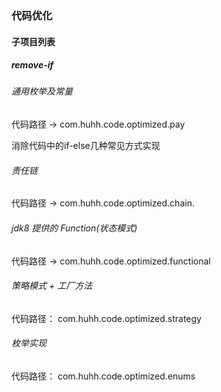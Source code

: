 ### 代码优化
#### 子项目列表
##### remove-if
###### 通用枚举及常量
代码路径 -> com.huhh.code.optimized.pay

消除代码中的if-else几种常见方式实现
###### 责任链
代码路径 -> com.huhh.code.optimized.chain.
###### jdk8 提供的 Function(状态模式)
代码路径 -> com.huhh.code.optimized.functional
###### 策略模式 + 工厂方法
代码路径： com.huhh.code.optimized.strategy
###### 枚举实现
代码路径： com.huhh.code.optimized.enums


